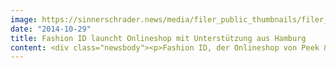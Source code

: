 ```yaml
---
image: https://sinnerschrader.news/media/filer_public_thumbnails/filer_public/0b/ed/0bedaf38-4998-4589-bee8-4fb1c63bedb2/fashion_id_commerceplus_720.jpg__480x288_q85_crop_subsampling-2_upscale.jpg
date: "2014-10-29"
title: Fashion ID launcht Onlineshop mit Unterstützung aus Hamburg
content: <div class="newsbody"><p>Fashion ID, der Onlineshop von Peek &amp; Cloppenburg Düsseldorf, hat seine Plattform komplett überarbeitet und kürzlich live gestellt. Dahinter steckt die E-Commerce-Agentur SinnerSchrader Commerce. Die Hamburger zeichnen verantwortlich für die kreative Überarbeitung des Onlineshops für Mode &amp; Accessoires (<a href="http&#58;//www.fashionid.de/">http&#58;//www.fashionid.de/</a>). Die technische Realisierung wurde in house umgesetzt.</p><p>Schon im Pitch überzeugte SinnerSchrader Commerce mit einem runden Konzept für die Inszenierung der mehr als 400 Top-Marken&#58; “Wir haben uns die Frage gestellt&#58; Wie übersetzen wir 110 Jahre Tradition und Fashion-Kompetenz in ein digitales Einkaufserlebnis”, sagt Moritz Koch, Managing Director SinnerSchrader Commerce. Der Shop mit über 25.000 Produkten ist in Sachen Fashion-Kompetenz, User Experience, Interaktion, Look-and-Feel und Kundenbindung deutlich weiter entwickelt worden. Neben dem für alle gängigen Endgeräte optimierten Shop inszenierten die Hamburger den Premium- und Magazin-Bereich vollkommen neu. Im gleichen Zuge wurde auch der Kundenbereich konzeptionell weiter entwickelt und der Checkout optimiert. Als Teil des Gesamt-Vertriebskonzeptes steht im nächsten Schritt der Ausbau der Cross-Channel Integration mit den P&amp;C Filialen an.</p><p><strong>Downloads&#58;</strong></p><p><a href="https://commerce-plus.com/media/filer_public/8b/05/8b050bc0-038d-4882-b868-5e620f585422/fashionid_screenshotstartseite.jpg" target="_blank">Screenshot Homepage</a></p><p><a href="https://commerce-plus.com/media/filer_public/03/25/032596f1-a4b0-4686-919b-acdcc1bb3ab7/fashion_id_commerceplus.jpg" target="_blank">Picture Fashion ID</a></p></div>
---
```

